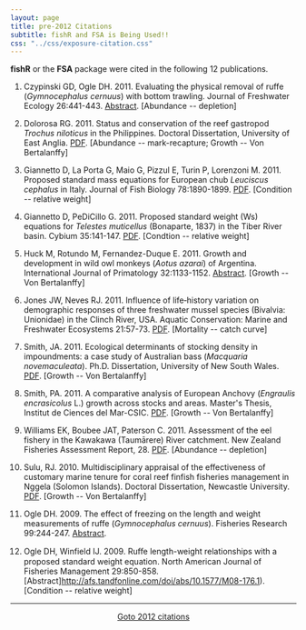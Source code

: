 ```yaml
---
layout: page
title: pre-2012 Citations
subtitle: fishR and FSA is Being Used!!
css: "../css/exposure-citation.css"
---
```


**fishR** or the **FSA** package were cited in the following <span id="contact-div">12</span> publications.

1. Czypinski GD, Ogle DH. 2011. Evaluating the physical removal of ruffe (*Gymnocephalus cernuus*) with bottom trawling. Journal of Freshwater Ecology 26:441-443.  [Abstract](http://www.tandfonline.com/doi/abs/10.1080/02705060.2011.569336).  [Abundance -- depletion]
1. Dolorosa RG.  2011.  Status and conservation of the reef gastropod *Trochus niloticus* in the Philippines.  Doctoral Dissertation, University of East Anglia. [PDF](https://ueaeprints.uea.ac.uk/36335/1/2011DolorosaRGPhD.pdf#page=175).  [Abundance -- mark-recapture; Growth -- Von Bertalanffy]
1. Giannetto D, La Porta G, Maio G, Pizzul E, Turin P, Lorenzoni M. 2011. Proposed standard mass equations for European chub *Leuciscus cephalus* in Italy. Journal of Fish Biology 78:1890-1899.  [PDF](https://www.bio.unipg.it/download/Pubblicazioni/JFB%20-%20peso%20relativo%20cavedano.pdf).  [Condition -- relative weight]
1. Giannetto D, PeDiCillo G. 2011. Proposed standard weight (Ws) equations for *Telestes muticellus* (Bonaparte, 1837) in the Tiber River basin.  Cybium 35:141-147.  [PDF](https://bio.unipg.it/download/Pubblicazioni/Wr_vairone__Cybium.pdf). [Condtion -- relative weight]
1. Huck M, Rotundo M, Fernandez-Duque E. 2011. Growth and development in wild owl monkeys (*Aotus azarai*) of Argentina. International Journal of Primatology 32:1133-1152.  [Abstract](http://link.springer.com/article/10.1007/s10764-011-9530-y).  [Growth -- Von Bertalanffy]
1. Jones JW, Neves RJ. 2011. Influence of life‐history variation on demographic responses of three freshwater mussel species (Bivalvia: Unionidae) in the Clinch River, USA. Aquatic Conservation: Marine and Freshwater Ecosystems 21:57-73.  [PDF](http://fishwild.vt.edu/mussel/PDFfiles/Jones_and_Neves_2011.pdf).  [Mortality -- catch curve]
1. Smith, JA.  2011.  Ecological determinants of stocking density in impoundments: a case study of Australian bass (*Macquaria novemaculeata*).  Ph.D. Dissertation, University of New South Wales.  [PDF](http://unsworks.unsw.edu.au/fapi/datastream/unsworks:10580/SOURCE02).  [Growth -- Von Bertalanffy]
1. Smith, PA.  2011. A comparative analysis of European Anchovy (*Engraulis encrasicolus* L.) growth across stocks and areas.  Master's Thesis, Institut de Ciences del Mar-CSIC.  [PDF](http://pelagic-ecosystems.net/REPROdUCE/images/Patricio_MSc_2011.pdf).  [Growth -- Von Bertalanffy]
1. Williams EK, Boubee JAT, Paterson C. 2011. Assessment of the eel fishery in the Kawakawa (Taumārere) River catchment.  New Zealand Fisheries Assessment Report, 28.  [PDF](http://docs.niwa.co.nz/library/public/FAR2011-28.pdf).  [Abundance -- depletion]


1. Sulu, RJ.  2010.  Multidisciplinary appraisal of the effectiveness of customary marine tenure for coral reef finfish fisheries management in Nggela (Solomon Islands).  Doctoral Dissertation, Newcastle University.  [PDF](https://theses.ncl.ac.uk/dspace/bitstream/10443/1327/1/sulu11.pdf). [Growth -- Von Bertalanffy]

1. Ogle DH.  2009.  The effect of freezing on the length and weight measurements of ruffe (*Gymnocephalus cernuus*).  Fisheries Research 99:244-247.  [Abstract](http://www.sciencedirect.com/science/article/pii/S0165783609001763).
1. Ogle DH, Winfield IJ.  2009.  Ruﬀe length-weight relationships with a proposed standard weight equation.  North American Journal of Fisheries Management 29:850-858.  [Abstract]http://afs.tandfonline.com/doi/abs/10.1577/M08-176.1). [Condition -- relative weight]

-----
<p style="text-align: center;"><a href="exposure-citations12.html">Goto 2012 citations</a></p>
